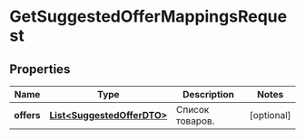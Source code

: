 

# GetSuggestedOfferMappingsRequest


## Properties

| Name | Type | Description | Notes |
|------------ | ------------- | ------------- | -------------|
|**offers** | [**List&lt;SuggestedOfferDTO&gt;**](SuggestedOfferDTO.md) | Список товаров. |  [optional] |



